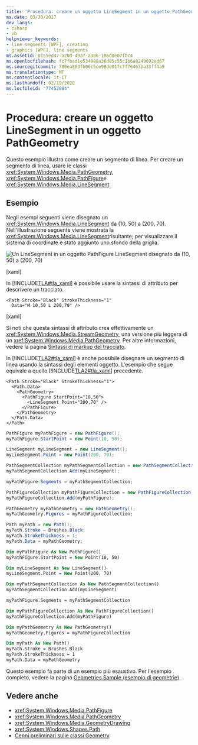 ```yaml
---
title: 'Procedura: creare un oggetto LineSegment in un oggetto PathGeometry'
ms.date: 03/30/2017
dev_langs:
- csharp
- vb
helpviewer_keywords:
- line segments [WPF], creating
- graphics [WPF], line segments
ms.assetid: 0155ed47-a20d-49a7-a306-186d8e07fbc4
ms.openlocfilehash: fc7fbad1e534988a36d85c55c1b6a8249692ad67
ms.sourcegitcommit: 700ea803fb06c5ce98de017c7f76463ba33ff4a9
ms.translationtype: MT
ms.contentlocale: it-IT
ms.lasthandoff: 02/19/2020
ms.locfileid: "77452084"
---
```

# <a name="how-to-create-a-linesegment-in-a-pathgeometry"></a>Procedura: creare un oggetto LineSegment in un oggetto PathGeometry

Questo esempio illustra come creare un segmento di linea. Per creare un segmento di linea, usare le classi <xref:System.Windows.Media.PathGeometry>, <xref:System.Windows.Media.PathFigure>e <xref:System.Windows.Media.LineSegment>.

## <a name="example"></a>Esempio

Negli esempi seguenti viene disegnato un <xref:System.Windows.Media.LineSegment> da (10, 50) a (200, 70). Nell'illustrazione seguente viene mostrata la <xref:System.Windows.Media.LineSegment>risultante; per visualizzare il sistema di coordinate è stato aggiunto uno sfondo della griglia.

![Un LineSegment in un oggetto PathFigure](./media/graphicsmm-pathgeometrylinesegment.png "graphicsmm_pathgeometrylinesegment") LineSegment disegnato da (10, 50) a (200, 70)

[xaml]

In [!INCLUDE[TLA#tla_xaml](../../../../includes/tlasharptla-xaml-md.md)] è possibile usare la sintassi di attributo per descrivere un tracciato.

```xaml
<Path Stroke="Black" StrokeThickness="1"
  Data="M 10,50 L 200,70" />
```

[xaml]

Si noti che questa sintassi di attributo crea effettivamente un <xref:System.Windows.Media.StreamGeometry>, una versione più leggera di un <xref:System.Windows.Media.PathGeometry>. Per altre informazioni, vedere la pagina [Sintassi di markup del tracciato](path-markup-syntax.md).

In [!INCLUDE[TLA2#tla_xaml](../../../../includes/tla2sharptla-xaml-md.md)] è anche possibile disegnare un segmento di linea usando la sintassi degli elementi oggetto. L'esempio che segue equivale a quello [!INCLUDE[TLA2#tla_xaml](../../../../includes/tla2sharptla-xaml-md.md)] precedente.

```xaml
<Path Stroke="Black" StrokeThickness="1">
  <Path.Data>
    <PathGeometry>
      <PathFigure StartPoint="10,50">
        <LineSegment Point="200,70" />
      </PathFigure>
    </PathGeometry>
  </Path.Data>
</Path>
```

```csharp
PathFigure myPathFigure = new PathFigure();
myPathFigure.StartPoint = new Point(10, 50);

LineSegment myLineSegment = new LineSegment();
myLineSegment.Point = new Point(200, 70);

PathSegmentCollection myPathSegmentCollection = new PathSegmentCollection();
myPathSegmentCollection.Add(myLineSegment);

myPathFigure.Segments = myPathSegmentCollection;

PathFigureCollection myPathFigureCollection = new PathFigureCollection();
myPathFigureCollection.Add(myPathFigure);

PathGeometry myPathGeometry = new PathGeometry();
myPathGeometry.Figures = myPathFigureCollection;

Path myPath = new Path();
myPath.Stroke = Brushes.Black;
myPath.StrokeThickness = 1;
myPath.Data = myPathGeometry;
```

```vb
Dim myPathFigure As New PathFigure()
myPathFigure.StartPoint = New Point(10, 50)

Dim myLineSegment As New LineSegment()
myLineSegment.Point = New Point(200, 70)

Dim myPathSegmentCollection As New PathSegmentCollection()
myPathSegmentCollection.Add(myLineSegment)

myPathFigure.Segments = myPathSegmentCollection

Dim myPathFigureCollection As New PathFigureCollection()
myPathFigureCollection.Add(myPathFigure)

Dim myPathGeometry As New PathGeometry()
myPathGeometry.Figures = myPathFigureCollection

Dim myPath As New Path()
myPath.Stroke = Brushes.Black
myPath.StrokeThickness = 1
myPath.Data = myPathGeometry
```

Questo esempio fa parte di un esempio più esaustivo. Per l'esempio completo, vedere la pagina [Geometries Sample (esempio di geometrie)](https://github.com/Microsoft/WPF-Samples/tree/master/Graphics/Geometry).

## <a name="see-also"></a>Vedere anche

- <xref:System.Windows.Media.PathFigure>
- <xref:System.Windows.Media.PathGeometry>
- <xref:System.Windows.Media.GeometryDrawing>
- <xref:System.Windows.Shapes.Path>
- [Cenni preliminari sulle classi Geometry](geometry-overview.md)
